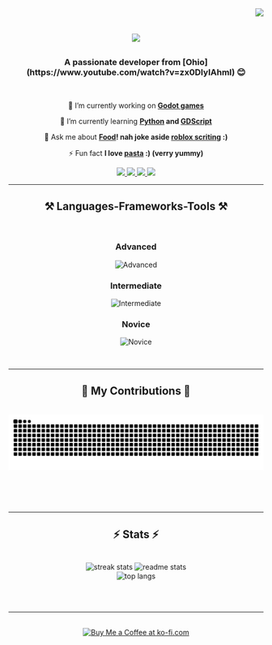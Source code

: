 <img align="right" src="https://visitor-badge.laobi.icu/badge?page_id=XEKOyt.XEKOyt" />

<h1 align="center">
    <img src="https://readme-typing-svg.herokuapp.com/?font=Righteous&size=35&center=true&vCenter=true&width=500&height=70&duration=4000&lines=Hi+There!+👋;+I'm+XEKO!;" />
</h1>

<h3 align="center">A passionate developer from [Ohio](https://www.youtube.com/watch?v=zx0DIyIAhmI) 😊</h3>

<br/>

<div align="center">
 
 🔭 I’m currently working on **[Godot games](https://godotengine.org/)**
 
 🌱 I’m currently learning **[Python](https://www.python.org/) and [GDScript](https://docs.godotengine.org/fr/4.x/tutorials/scripting/gdscript/gdscript_basics.html)**

💬 Ask me about **[Food](https://en.wikipedia.org/wiki/Food)! nah joke aside [roblox scriting](https://create.roblox.com/docs/scripting) :)**

⚡ Fun fact **I love [pasta](https://www.just-eat.fr/foodwiki/italie/pasta/) :) (verry yummy)**

 </div>
 
<div align="center"> 
  <a href="mailto:ytb.xeko.pro@gmail.com">
    <img src="https://img.shields.io/badge/Gmail-333333?style=for-the-badge&logo=gmail&logoColor=red" />
  </a>
  <a href="https://www.youtube.com/@XEKO_YT" target="_blank">
    <img src="https://img.shields.io/badge/YouTube-FF0000?style=for-the-badge&logo=youtube&logoColor=white" target="_blank" />
  </a>
  <a href="https://guns.lol/XEKO_YT" target="_blank">
     <img src="https://img.shields.io/badge/Socials-FF5722?style=for-the-badge&logo=todoist&logoColor=white" target="_blank" /> <!-- sqlite, safari, google-chrome are other good icon options -->
  </a>
    <a href="https://pastebin.com/Dgjyg35G" target="_blank">
    <img src="https://img.shields.io/badge/Discord-4f5ae3?style=for-the-badge&logo=discord&logoColor=white" target="_blank" />
  </a>
</div>

 <hr/>
 
<h2 align="center">⚒️ Languages-Frameworks-Tools ⚒️</h2>
<br/>
<div align="center">

### Advanced
![Advanced](https://skillicons.dev/icons?i=lua,java)
### Intermediate
![Intermediate](https://skillicons.dev/icons?i=js,powershell,python,vscode,blender,pycharm)
### Novice
![Novice](https://skillicons.dev/icons?i=godot,cpp,cs)

</div>

</div>

<br/>
<hr/>

<div align="center">
  <h2>🐍 My Contributions 🐍</h2>
  <br>
  <img alt="snake eating my contributions" src="https://raw.githubusercontent.com/XEKOyt/XEKOyt/output/github-contribution-grid-snake.svg" />
  
  <br/><br/><br/>
</div>

<hr/>

<h2 align="center">⚡ Stats ⚡</h2>
<br>
<div align=center>
  <img width=390 src="https://github-readme-streak-stats-salesp07.vercel.app/?user=XEKOyt&count_private=true&theme=react&border_radius=10" alt="streak stats"/>
  <img width=390 src="https://github-readme-stats-salesp07.vercel.app/api?username=XEKOyt&count_private=true&show_icons=true&theme=react&rank_icon=github&border_radius=10" alt="readme stats" />
  <br/>
  <img width=325 align="center" src="https://github-readme-stats-salesp07.vercel.app/api/top-langs/?username=XEKOyt&hide=HTML&langs_count=8&layout=compact&theme=react&border_radius=10&size_weight=0.5&count_weight=0.5&exclude_repo=github-readme-stats" alt="top langs" />
</div>

<br/><br/>

<hr/>

<br/>

<div align="center">
<a href='https://buymeacoffee.com/xeko_yt' target='_blank'><img height='64' style='border:0px;height:64px;' src='https://storage.ko-fi.com/cdn/kofi1.png?v=3' border='0' alt='Buy Me a Coffee at ko-fi.com' /></a>
</div>

<br/>
